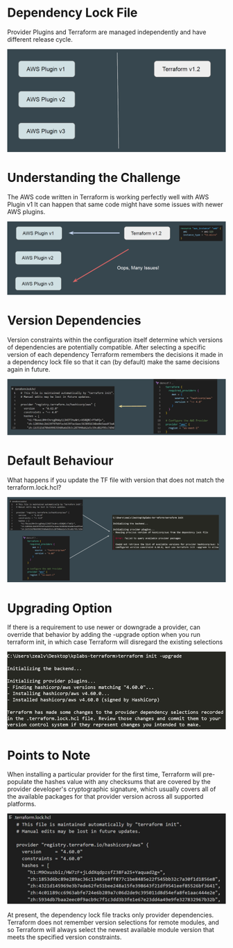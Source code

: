 # Dependency Lock File

Provider Plugins and Terraform are managed independently and have different
release cycle.

![My Images](images/image1.png)

# Understanding the Challenge

The AWS code written in Terraform is working perfectly well with AWS Plugin v1
It can happen that same code might have some issues with newer AWS plugins.


![My Images](images/image2.png)

# Version Dependencies

Version constraints within the configuration itself determine which versions of
dependencies are potentially compatible.
After selecting a specific version of each dependency Terraform remembers the
decisions it made in a dependency lock file so that it can (by default) make the
same decisions again in future.

![My Images](images/image3.png)

# Default Behaviour

What happens if you update the TF file with version that does not match the
terraform.lock.hcl?

![My Images](images/image4.png)

# Upgrading Option

If there is a requirement to use newer or downgrade a provider, can override that
behavior by adding the -upgrade option when you run terraform init, in which
case Terraform will disregard the existing selections

![My Images](images/image5.png)

# Points to Note

When installing a particular provider for the first time, Terraform will pre-populate
the hashes value with any checksums that are covered by the provider
developer's cryptographic signature, which usually covers all of the available
packages for that provider version across all supported platforms.

![My Images](images/image6.png)

At present, the dependency lock file tracks only provider dependencies.
Terraform does not remember version selections for remote modules, and so
Terraform will always select the newest available module version that meets the
specified version constraints.